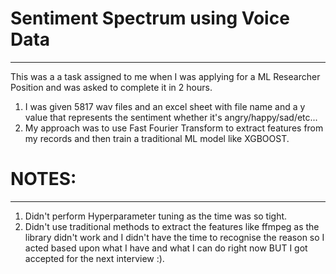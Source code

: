 # Sentiment Spectrum using Voice Data
--------------------------------------
This was a a task assigned to me when I was applying for a ML Researcher Position and was asked to complete it in 2 hours.

1. I was given 5817 wav files and an excel sheet with file name and a y value that represents the sentiment whether it's angry/happy/sad/etc...
2. My approach was to use Fast Fourier Transform to extract features from my records and then train a traditional ML model like XGBOOST.

# NOTES: 
---------
1. Didn't perform Hyperparameter tuning as the time was so tight.
2. Didn't use traditional methods to extract the features like ffmpeg as the library didn't work and I didn't have the time to recognise the reason so I acted based upon what I have and what I can do right now BUT I got accepted for the next interview :).


